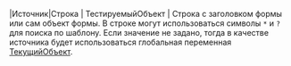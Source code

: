 |Источник|Строка \| ТестируемыйОбъект | Строка с заголовком формы или сам объект формы. В строке могут использоваться символы `*` и `?` для поиска по шаблону. Если значение не задано, тогда в качестве источника будет использоваться глобальная переменная [ТекущийОбъект](#currentsource).